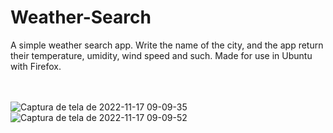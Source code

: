# Weather-Search
A simple weather search app. Write the name of the city, and the app return their temperature, umidity, wind speed and such. Made for use in Ubuntu with Firefox.

<br></br>
![Captura de tela de 2022-11-17 09-09-35](https://user-images.githubusercontent.com/94702837/202443204-5f023151-c5b6-4458-b8b0-bee175d86ae4.png)
![Captura de tela de 2022-11-17 09-09-52](https://user-images.githubusercontent.com/94702837/202443246-48ae1838-4e04-48fd-aa40-bfd45040142f.png)
